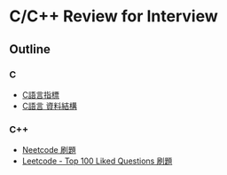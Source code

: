 # C/C++ Review for Interview

## Outline
### C
* [C語言指標](./C_pointer/README.md)
* [C語言 資料結構](./C_data_structure/README.md)

### C++
* [Neetcode 刷題](./neetcode_writeup/README.md)
* [Leetcode - Top 100 Liked Questions 刷題](./leetcode_top100_writeup/README.md)
